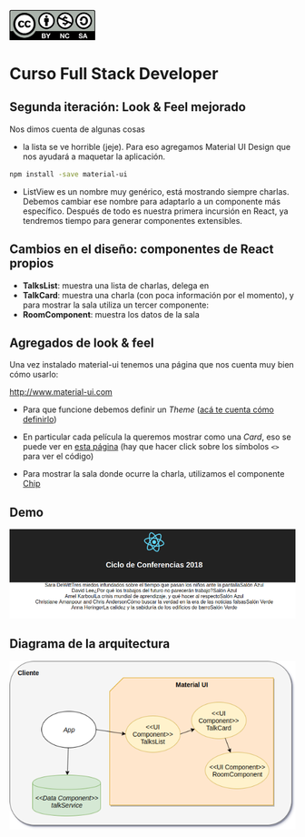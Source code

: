 <img src="images/license.png"
    width="30%" height="30%">

# Curso Full Stack Developer

## Segunda iteración: Look & Feel mejorado

Nos dimos cuenta de algunas cosas

- la lista se ve horrible (jeje). Para eso agregamos Material UI Design que nos ayudará a maquetar la aplicación.

```bash
npm install -save material-ui
```

- ListView es un nombre muy genérico, está mostrando siempre charlas. Debemos cambiar ese nombre para adaptarlo a un componente más específico. Después de todo es nuestra primera incursión en React, ya tendremos tiempo para generar componentes extensibles.

## Cambios en el diseño: componentes de React propios

- **TalksList**: muestra una lista de charlas, delega en
- **TalkCard**: muestra una charla (con poca información por el momento), y para mostrar la sala utiliza un tercer componente:
- **RoomComponent**: muestra los datos de la sala

## Agregados de look & feel

Una vez instalado material-ui tenemos una página que nos cuenta muy bien cómo usarlo:

http://www.material-ui.com

* Para que funcione debemos definir un _Theme_ ([acá te cuenta cómo definirlo](http://www.material-ui.com/#/customization/themes))

* En particular cada película la queremos mostrar como una _Card_, eso se puede ver en [esta página](http://www.material-ui.com/#/components/card) (hay que hacer click sobre los símbolos ```<>``` para ver el código)

* Para mostrar la sala donde ocurre la charla, utilizamos el componente [Chip](http://www.material-ui.com/#/components/chip)

## Demo

![](images/demo.png)

## Diagrama de la arquitectura

![](images/Iteracion2.png)
